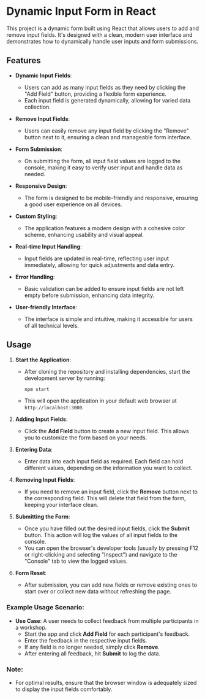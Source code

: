 # Dynamic Input Form in React

This project is a dynamic form built using React that allows users to add and remove input fields. It's designed with a clean, modern user interface and demonstrates how to dynamically handle user inputs and form submissions.
## Features

- **Dynamic Input Fields**: 
  - Users can add as many input fields as they need by clicking the "Add Field" button, providing a flexible form experience.
  - Each input field is generated dynamically, allowing for varied data collection.

- **Remove Input Fields**: 
  - Users can easily remove any input field by clicking the "Remove" button next to it, ensuring a clean and manageable form interface.

- **Form Submission**: 
  - On submitting the form, all input field values are logged to the console, making it easy to verify user input and handle data as needed.

- **Responsive Design**: 
  - The form is designed to be mobile-friendly and responsive, ensuring a good user experience on all devices.

- **Custom Styling**: 
  - The application features a modern design with a cohesive color scheme, enhancing usability and visual appeal.

- **Real-time Input Handling**: 
  - Input fields are updated in real-time, reflecting user input immediately, allowing for quick adjustments and data entry.

- **Error Handling**:
  - Basic validation can be added to ensure input fields are not left empty before submission, enhancing data integrity.

- **User-friendly Interface**: 
  - The interface is simple and intuitive, making it accessible for users of all technical levels.


## Usage

1. **Start the Application**: 
   - After cloning the repository and installing dependencies, start the development server by running:
     ```bash
     npm start
     ```
   - This will open the application in your default web browser at `http://localhost:3000`.

2. **Adding Input Fields**:
   - Click the **Add Field** button to create a new input field. This allows you to customize the form based on your needs.

3. **Entering Data**:
   - Enter data into each input field as required. Each field can hold different values, depending on the information you want to collect.

4. **Removing Input Fields**:
   - If you need to remove an input field, click the **Remove** button next to the corresponding field. This will delete that field from the form, keeping your interface clean.

5. **Submitting the Form**:
   - Once you have filled out the desired input fields, click the **Submit** button. This action will log the values of all input fields to the console.
   - You can open the browser's developer tools (usually by pressing F12 or right-clicking and selecting "Inspect") and navigate to the "Console" tab to view the logged values.

6. **Form Reset**:
   - After submission, you can add new fields or remove existing ones to start over or collect new data without refreshing the page.

### Example Usage Scenario:

- **Use Case**: A user needs to collect feedback from multiple participants in a workshop.
  - Start the app and click **Add Field** for each participant's feedback.
  - Enter the feedback in the respective input fields.
  - If any field is no longer needed, simply click **Remove**.
  - After entering all feedback, hit **Submit** to log the data.

### Note:

- For optimal results, ensure that the browser window is adequately sized to display the input fields comfortably.


